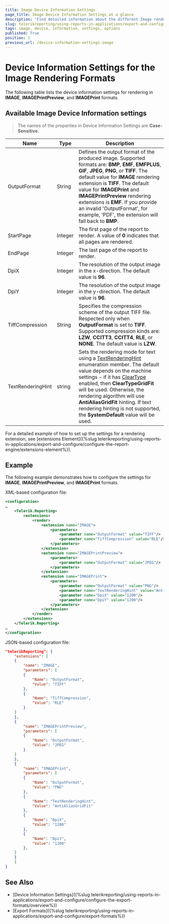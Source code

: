 ```yaml
---
title: Image Device Information Settings
page_title: Image Device Information Settings at a glance
description: "Find detailed information about the different Image rendering settings available, and understand their XML-based and JSON-based configuration file formats."
slug: telerikreporting/using-reports-in-applications/export-and-configure/configure-the-export-formats/image-device-information-settings
tags: image, device, information, settings, options
published: True
position: 1
previous_url: /device-information-settings-image
---
```


<style>
table th:first-of-type {
	width: 15%;
}
table th:nth-of-type(2) {
	width: 10%;
}
table th:nth-of-type(3) {
	width: 75%;
}
</style>

# Device Information Settings for the Image Rendering Formats

The following table lists the device information settings for rendering in __IMAGE__, __IMAGEPrintPreview__, and __IMAGEPrint__ formats.

## Available Image Device Information settings

> The names of the properties in Device Information Settings are __Case-Sensitive__.

|__Name__|__Type__|__Description__|
| ------ | ------ | ------ |
|OutputFormat|String|Defines the output format of the produced image. Supported formats are: __BMP__, __EMF__, __EMFPLUS__, __GIF__, __JPEG__, __PNG__, or __TIFF__. The default value for __IMAGE__ rendering extension is __TIFF__. The default value for __IMAGEPrint__ and __IMAGEPrintPreview__ rendering extensions is __EMF__. If you provide an invalid 'OutputFormat', for example, 'PDF', the extension will fall back to __BMP__.|
|StartPage|Integer|The first page of the report to render. A value of __0__ indicates that all pages are rendered.|
|EndPage|Integer|The last page of the report to render.|
|DpiX|Integer|The resolution of the output image in the x-direction. The default value is __96__.|
|DpiY|Integer|The resolution of the output image in the y-direction. The default value is __96__.|
|TiffCompression|String|Specifies the compression scheme of the output TIFF file. Respected only when __OutputFormat__ is set to __TIFF__. Supported compression kinds are: __LZW__, __CCITT3__, __CCITT4__, __RLE__, or __NONE__. The default value is __LZW__.|
|TextRenderingHint|string|Sets the rendering mode for text using a [TextRenderingHint](https://learn.microsoft.com/en-us/dotnet/api/system.drawing.text.textrenderinghint?view=dotnet-plat-ext-7.0) enumeration member. The default value depends on the machine settings - if it has [ClearType](https://learn.microsoft.com/en-us/typography/cleartype/) enabled, then __ClearTypeGridFit__ will be used. Otherwise, the rendering algorithm will use __AntiAliasGridFit__ hinting. If text rendering hinting is not supported, the __SystemDefault__ value will be used.|

For a detailed example of how to set up the settings for a rendering extension, see [extensions Element]({%slug telerikreporting/using-reports-in-applications/export-and-configure/configure-the-report-engine/extensions-element%}). 

## Example

The following example demonstrates how to configure the settings for __IMAGE__, __IMAGEPrintPreview__, and __IMAGEPrint__ formats.

XML-based configuration file:

````XML
<configuration>
…
	<Telerik.Reporting>
		<extensions>
			<render>
				<extension name="IMAGE">
					<parameters>
						<parameter name="OutputFormat" value="TIFF"/>
						<parameter name="TiffCompression" value="RLE"/>
					</parameters>
				</extension>
				<extension name="IMAGEPrintPreview">
					<parameters>
						<parameter name="OutputFormat" value="JPEG"/>
					</parameters>
				</extension>
				<extension name="IMAGEPrint">
					<parameters>
						<parameter name="OutputFormat" value="PNG"/>
						<parameter name="TextRenderingHint" value="AntiAliasGridFit"/>
						<parameter name="DpiX" value="1200"/>
						<parameter name="DpiY" value="1200"/>
					</parameters>
				</extension>
			</render>
		</extensions>
	</Telerik.Reporting>
…
</configuration>
````

JSON-based configuration file:

````JSON
"telerikReporting": {
	"extensions": [
	{
		"name": "IMAGE",
		"parameters": [
		{
			"Name": "OutputFormat",
			"Value": "TIFF"
		},
		{
			"Name": "TiffCompression",
			"Value": "RLE"
		}
	]
	},
	{
		"name": "IMAGEPrintPreview",
		"parameters": [
		{
			"Name": "OutputFormat",
			"Value": "JPEG"
		}
	]
	},
	{
		"name": "IMAGEPrint",
		"parameters": [
		{
			"Name": "OutputFormat",
			"Value": "PNG"
		},
		{
			"Name": "TextRenderingHint",
			"Value": "AntiAliasGridFit"
		},
		{
			"Name": "DpiX",
			"Value": "1200"
		},
		{
			"Name": "DpiY",
			"Value": "1200"
		},
	]
	}
	]
}
````

## See Also

* [Device Information Settings]({%slug telerikreporting/using-reports-in-applications/export-and-configure/configure-the-export-formats/overview%})
* [Export Formats]({%slug telerikreporting/using-reports-in-applications/export-and-configure/export-formats%})
